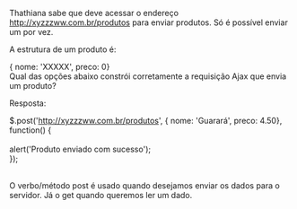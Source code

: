 Thathiana sabe que deve acessar o endereço http://xyzzzww.com.br/produtos para enviar produtos. Só é possível enviar um por vez.

A estrutura de um produto é:

{ nome: 'XXXXX', preco: 0}<br>
Qual das opções abaixo constrói corretamente a requisição Ajax que envia um produto?

Resposta:

$.post('http://xyzzzww.com.br/produtos', { nome: 'Guarará', preco: 4.50}, function() {<br>
<br>
    alert('Produto enviado com sucesso');<br>
});<br><br>

O verbo/método post é usado quando desejamos enviar os dados para o servidor. Já o get quando queremos ler um dado.
